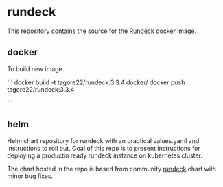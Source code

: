 # rundeck
This repository contains the source for the [Rundeck](http://rundeck.org/) [docker](https://docker.io) image.

## docker
To build new image.

'''
docker build -t tagore22/rundeck:3.3.4 docker/
docker push tagore22/rundeck:3.3.4

'''

## helm
Helm chart repository for rundeck with an practical values.yaml and instructions to roll out. Goal of this repo is to present instructions for deploying a productin ready rundeck instance on kubernetes cluster.

The chart hosted in the repo is based from community [rundeck](https://github.com/helm/charts/tree/master/incubator/rundeck) chart with minor bug fixes.
